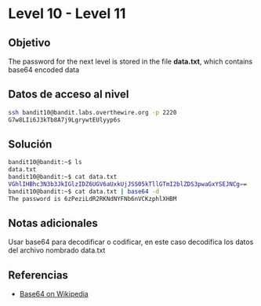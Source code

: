 # Level 10 - Level 11
## Objetivo
The password for the next level is stored in the file **data.txt**, which contains base64 encoded data
## Datos de acceso al nivel
```bash
ssh bandit10@bandit.labs.overthewire.org -p 2220
G7w8LIi6J3kTb8A7j9LgrywtEUlyyp6s
```
## Solución
```bash
bandit10@bandit:~$ ls
data.txt
bandit10@bandit:~$ cat data.txt
VGhlIHBhc3N3b3JkIGlzIDZ6UGV6aUxkUjJSS05kTllGTmI2blZDS3pwaGxYSEJNCg==
bandit10@bandit:~$ cat data.txt | base64 -d
The password is 6zPeziLdR2RKNdNYFNb6nVCKzphlXHBM
```


## Notas adicionales
Usar base64 para decodificar o codificar, en este caso decodifica los datos del archivo nombrado data.txt
## Referencias
- [Base64 on Wikipedia](https://en.wikipedia.org/wiki/Base64)